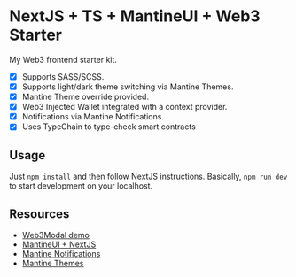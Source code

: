 # NextJS + TS + MantineUI + Web3 Starter

My Web3 frontend starter kit.

- [x] Supports SASS/SCSS.
- [x] Supports light/dark theme switching via Mantine Themes.
- [x] Mantine Theme override provided.
- [x] Web3 Injected Wallet integrated with a context provider.
- [x] Notifications via Mantine Notifications.
- [x] Uses TypeChain to type-check smart contracts

## Usage

Just `npm install` and then follow NextJS instructions. Basically, `npm run dev` to start development on your localhost.

## Resources

- [Web3Modal demo](https://codesandbox.io/s/web3modal-demo-j43b10?file=/src/networks.js:0-695)
- [MantineUI + NextJS](https://mantine.dev/theming/next/)
- [Mantine Notifications](https://mantine.dev/others/notifications/)
- [Mantine Themes](https://mantine.dev/theming/mantine-provider/)
